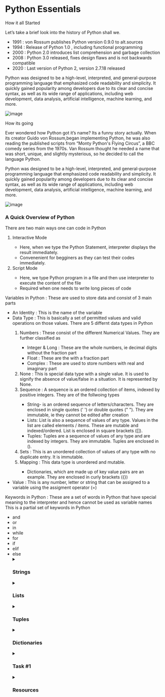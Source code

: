 # Python Essentials

How it all Started

Let’s take a brief look into the history of Python shall we. 
        <ul>
            <li>1991 : von Rossum publishes Python version 0.9.0 to alt.sources</li>
            <li>1994 : Release of Python 1.0 , including functional programming</li>
            <li>2000 : Python 2.0 introduces list comprehension and garbage collection</li>
            <li>2008 : Python 3.0 released, fixes design flaws and is not backwards compatible
            <li>2020 : Last version of Python 2, version 2.7.18 released</li>
        </ul> 
        Python was designed to be a high-level, interpreted, and general-purpose programming language that emphasized code readability and simplicity. It quickly gained popularity among developers due to its clear and concise syntax, as well as its wide range of applications, including web development, data analysis, artificial intelligence, machine learning, and more.

![image](https://user-images.githubusercontent.com/112563080/226270888-745ffc81-ecc1-4286-bac1-8d10f97321ad.png)

How its going

Ever wondered how Python got it’s name? Its a funny story actually. When its creator Guido von Rossum,began implementing Python, he was also reading the published scripts from “Monty Python's Flying Circus”, a BBC comedy series from the 1970s. Van Rossum thought he needed a name that was short, unique, and slightly mysterious, so he decided to call the language Python.

Python was designed to be a high-level, interpreted, and general-purpose programming language that emphasized code readability and simplicity. It quickly gained popularity among developers due to its clear and concise syntax, as well as its wide range of applications, including web development, data analysis, artificial intelligence, machine learning, and more.

![image](https://user-images.githubusercontent.com/112563080/226271186-ccd330cc-d649-4ffe-b35d-4faf9562a090.png)

### A Quick Overview of Python

There are two main ways one can code in Python
        <ol>
        <li>Interactive Mode </li> 
                <ul>
                        <li>Here, when we type the Python Statement, interpreter displays the result immediately.</li>
                        <li>Convenenient for begginers as they can test their codes immediately.</li>
                </ul>
        <li>Script Mode</li>
        <ul>
                        <li>Here, we type Python program in a file and then use interpreter to execute the content of the file </li>
                        <li>Required when one needs to write long pieces of code</li>
        </ul>
        </ol>
 
 Variables in Python : These are used to store data and consist of 3 main parts
        <ul>
        <li>An Identity :  This is the name of the variable</li> 
        <li>Data Type : This is basically a set of permitted values and valid operations on those values.
                        There are 5 differnt data types in Python</li>
            <ol>
                 <li>Numbers : These consist of the different Numerical Values. They are further classified as</li>
                 <ul>
                        <li>Integer & Long : These are the whole numbers, ie decimal digits without the fraction part</li>
                        <li>Float : These are the with a fraction part</li>
                        <li>Complex : These are used to store numbers with real and imaginary part</li>
                 </ul>
                 <li>None : This is special data type with a single value. It is used to signify the absence of value/false in a situation. It is represented by None.</li>
                 <li>Sequence : A sequence is an ordered collection of items, indexed by positive integers. They are of the follwoing types</li>
                 <ul>
                        <li>String- is an ordered sequence of letters/characters. They are enclosed in single quotes (' ') or double quotes (" "). They are immutable, ie they cannot be edited after creation</li>
                        <li>Lists: List is also a sequence of values of any type. Values in the list are called elements / items. These are mutable and indexed/ordered. List is enclosed in square brackets ([]).</li> 
                        <li>Tuples: Tuples are a sequence of values of any type and are indexed by integers. They are immutable. Tuples are enclosed in ().</li>
                 </ul>
                 <li>Sets : This is an unordered collection of values of any type with no duplicate entry. It is immutable.</li>
                 <li>Mapping : This data type is unordered and mutable.</li>
                 <ul>
                 <li>Dictionaries, which are made up of key value pairs are an example. They are enclosed in curly brackets ({})</li>
                 </ul> 
            </ol>
            <li>Value :  This is any number, letter or string that can be assigned to a variable using the assigment operator (=)</li> 
        </ul>
 
 Keywords in Python : These are a set of words in Python that have special meaning to the interpreter and hence cannot be used as variable names
 This is a partial set of keywords in Python 
 <ul>
        <li>and</li>
        <li>or</li>
        <li>in</li>
        <li>while</li>
        <li>for</li>
        <li>if</li>
        <li>elif</li>
        <li>else</li>
 </uk>


<details>
       <summary> <h3>Strings</h3> </summary>  
</details>


<details>
       <summary> <h3>Lists</h3> </summary>  
</details>


<details>
       <summary> <h3>Tuples</h3> </summary>  
</details>


<details>
       <summary> <h3>Dictionaries</h3> </summary> 
       <ul>
       <details>
               <summary> Definitions </summary>
               <ul>
                       <li> <p align="justify">A dictionary is like a list, but more in general. In a list, index value is an integer, while in a dictionary index value can 
                                be any other data type and are called keys. The key will be used as a string as it is easy to recall. A
                                dictionary is an extremely useful data storage construct for storing and retrieving all key value pairs,
                                where each element is accessed (or indexed) by a unique key. However, dictionary keys are not in
                                sequences and hence maintain no left-to-right order</p> </li>
                       <li><p align="justify"Key-value pair: We can refer to a dictionary as a mapping between a set of indices (which are called keys) 
                              and a set of values. Each key maps a value. The association of a key and a value is called a key-value pair.</p></li>
                       <li><p align="justify">Syntax : my_dict = {'key1': 'value1','key2': 'value2','key3': 'value3'....'keyn': 'valuen'}</p></li>
               </ul>
       </details>
       <details>
               <summary> Functions </summary>
       </details> 
</details>


<details>
    <summary> <h3>Task #1</h3> </summary>
    <ol>
        <li><a href="https://youtu.be/pdy3nh1tn6I?t=41" title="Easy Project in Python">Email Sender</a></li>
        <li><a href="https://youtu.be/pdy3nh1tn6I?t=875" title="Easy Project in Python">Basic Calculator</a></li>
        <li><a href="https://youtu.be/pdy3nh1tn6I?t=4911" title="Easy Project in Python">Random NUmber Generator</a></li>
        <li><a href="https://youtu.be/pdy3nh1tn6I?t=5927" title="Easy Project in Python">Site Connectivity Checker</a></li>
        <li><a href="https://youtu.be/pdy3nh1tn6I?t=10654" title="Easy Project in Python">Graph Plotter</a></li>
    </ol>
</details>

<details>
    <summary> <h3>Resources</h3> </summary>
    <br>
    <ul>
        <li> <a href="https://www.python.org/about/gettingstarted/" title="The best start for a beginner to Python">Official Site</a> </li>
        <li> Free Code Camp Links </li>
          <ul>
              <li> <a href="https://www.youtube.com/watch?v=8124kv-632k" title="Python Tutorial for Beginners">Video</a> </li>
              <li> <a href="https://www.freecodecamp.org/news/learning-python-from-zero-to-hero-120ea540b567/" title="Python Course for Beginners">Blog</a> </li>
          </ul>
        <li> <a href="https://youtube.com/playlist?list=PL-osiE80TeTt2d9bfVyTiXJA-UTHn6WwU" title="A comprehencive playlisst to begin in Python">Playlist</a> </li>
        <li> Online Code Editor Links </li>
          <ul>
              <li> <a href="https://www.w3schools.com/python/default.asp" title="Python Course for Beginners">W3Schools</a> </li>
              <li> <a href="https://www.programiz.com/python-programming" title="Python Course for Beginners">Programmiz</a> </li>
              <li> <a href="https://www.sololearn.com/learn/courses/python-introduction" title="Python Course for Beginners">Sololearn</a> </li>
          </ul>
        <li> Online Course Links </li>
          <ul>
              <li> <a href="https://rb.gy/unmfe0" title="Python Course for Beginners">dataCamp</a> </li>
              <li> <a href="https://www.udemy.com/topic/python/free/" title="Python Course for Beginners">Udemy</a> </li>
              <li> <a href="https://www.edx.org/course/cs50s-introduction-to-programming-with-python" title="Python Course for Beginners">CS50</a> </li>
              <li> <a href="https://rb.gy/p2ssjn" title="Python Course for Beginners">Coursera</a> </li>
          </ul>
    </ul>
</details>
